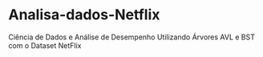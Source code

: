 # Analisa-dados-Netflix
Ciência de Dados e Análise de Desempenho Utilizando Árvores AVL e BST com o Dataset NetFlix
